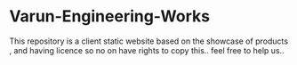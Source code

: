 # Varun-Engineering-Works
This repository is a client static website based on the showcase of products , and having licence so no on have rights to copy this..  feel free to help us..
